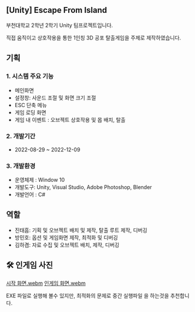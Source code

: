 ##  [Unity] Escape From Island
부천대학교 2학년 2학기 Unity 팀프로젝트입니다.

직접 움직이고 상호작용을 통한 1인칭 3D 공포 탈출게임을 주제로 제작하였습니다.

## 기획
### 1. 시스템 주요 기능
- 메인화면
- 설정창: 사운드 조절 및 화면 크기 조절
-  ESC 단축 메뉴
- 게임 로딩 화면
- 게임 내 이벤트 : 오브젝트 상호작용 및 몹 배치, 탈출

### 2. 개발기간
- 2022-08-29 ~ 2022-12-09

### 3. 개발환경
- 운영체제 : Window 10
- 개발도구: Unity, Visual Studio, Adobe Photoshop, Blender
- 개발언어 : C#

## 역할
- 진태흠: 기획 및 오브젝트 배치 및 제작, 탈출 루트 제작, 디버깅
- 방민호: 옵션 및 게임화면 제작, 최적화 및 디버깅
- 김하겸: 자료 수집 및 오브젝트 배치, 제작, 디버깅

## 🛠 인게임 사진 
[시작 화면.webm](https://github.com/user-attachments/assets/ca69b7e9-c05e-4c53-81b2-03f27f60f6b5)
[인게임 화면.webm](https://github.com/user-attachments/assets/25a67a66-2db9-4a0d-9e35-c872410fdff7)

EXE 파일로 실행해 볼수 있지만, 최적화의 문제로 중간 실행파일 을 하는것을 추천합니다.
